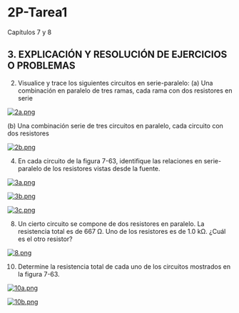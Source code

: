 # 2P-Tarea1
Capítulos 7 y 8

## 3. EXPLICACIÓN Y RESOLUCIÓN DE EJERCICIOS O PROBLEMAS
2) Visualice y trace los siguientes circuitos en serie-paralelo:
(a) Una combinación en paralelo de tres ramas, cada rama con dos resistores en serie

[![2a.png](https://i.postimg.cc/D0FzQp1g/2a.png)](https://postimg.cc/k619qc16)  
  
(b) Una combinación serie de tres circuitos en paralelo, cada circuito con dos resistores

[![2b.png](https://i.postimg.cc/jjPK8Qxk/2b.png)](https://postimg.cc/hJDHvm79)

4) En cada circuito de la figura 7-63, identifique las relaciones en serie-paralelo de los resistores vistas
desde la fuente.

[![3a.png](https://i.postimg.cc/CL50yVM8/3a.png)](https://postimg.cc/hhk6x6d4)

[![3b.png](https://i.postimg.cc/R0RpVNXZ/3b.png)](https://postimg.cc/f3Vf8WGG)

[![3c.png](https://i.postimg.cc/gJtM8199/3c.png)](https://postimg.cc/LYfBMC6v)

8) Un cierto circuito se compone de dos resistores en paralelo. La resistencia total es de 667 Ω. 
Uno de los resistores es de 1.0 kΩ. ¿Cuál es el otro resistor?

[![8.png](https://i.postimg.cc/MpJ97yLG/8.png)](https://postimg.cc/RNG19n4r)

10) Determine la resistencia total de cada uno de los circuitos mostrados en la figura 7-63.

[![10a.png](https://i.postimg.cc/CMW32n23/10a.png)](https://postimg.cc/WtwYFzT8)

[![10b.png](https://i.postimg.cc/hjVLPwSb/10b.png)](https://postimg.cc/r0F0ffRK)

